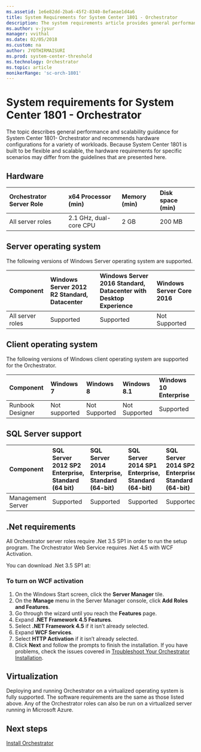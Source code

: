 ```yaml
---
ms.assetid: 1e6e82dd-2ba6-45f2-8340-8efaeae1d4a6
title: System Requirements for System Center 1801 - Orchestrator
description: The system requirements article provides general performance and scalability guidance for consideration as part of your design planning of your System Center 1801 - Orchestrator deployment.
ms.author: v-jysur
manager: vvithal
ms.date: 02/05/2018
ms.custom: na
author: JYOTHIRMAISURI
ms.prod: system-center-threshold
ms.technology: Orchestrator
ms.topic: article
monikerRange: 'sc-orch-1801'
---
```


# System requirements for System Center 1801 - Orchestrator

The topic describes general performance and scalability guidance for System Center 1801- Orchestrator and recommends hardware configurations for a variety of workloads. Because System Center 1801 is built to be flexible and scalable, the hardware requirements for specific scenarios may differ from the guidelines that are presented here.

## Hardware

| Orchestrator Server Role | x64 Processor (min) | Memory (min) | Disk space (min) |
|:-----|:----|:---- |:---- |
|All server roles|2.1 GHz, dual-core CPU |2 GB|200 MB

## Server operating system

The following versions of Windows Server operating system are supported.

| Component | Windows Server 2012 R2 Standard, Datacenter | Windows Server 2016 Standard, Datacenter with Desktop Experience | Windows Server Core 2016 |
|:--- |:---|:--- |:--- |
|All server roles|Supported|Supported|Not Supported


## Client operating system

The following versions of Windows client operating system are supported for the Orchestrator.

|Component| Windows 7 | Windows 8 | Windows 8.1 | Windows 10 Enterprise |
|:--- |:---|:--- |:--- |:---|
|Runbook Designer|Not supported|Not Supported|Not Supported|Supported

## SQL Server support

|Component|SQL Server 2012 SP2 Enterprise, Standard (64 bit)|SQL Server 2014 Enterprise, Standard (64-bit)|SQL Server 2014 SP1 Enterprise, Standard (64-bit)|SQL Server 2014 SP2 Enterprise, Standard (64-bit)|SQL Server 2016, Enterprise, Standard (64-bit)|
|:--- |:---|:--- |:--- |:---|:---|
|Management Server|Supported|Supported|Supported|Supported|Supported|

## .Net requirements

All Orchestrator server roles require .Net 3.5 SP1 in order to run the setup program. The Orchestrator Web Service requires .Net 4.5 with WCF Activation.

You can download .Net 3.5 SP1 at:  

### To turn on WCF activation

1. On the Windows Start screen, click the **Server Manager** tile.
2.	On the **Manage** menu in the Server Manager console, click **Add Roles and Features**.
3.	Go through the wizard until you reach the **Features** page.
4.	Expand **.NET Framework 4.5 Features**.
5.	Select **.NET Framework 4.5** if it isn’t already selected.
6.	Expand **WCF Services**.
7.	Select **HTTP Activation** if it isn’t already selected.
8.	Click **Next** and follow the prompts to finish the installation. If you have problems, check the issues covered in [Troubleshoot Your Orchestrator Installation](https://technet.microsoft.com/en-us/library/hh546549.aspx).


## Virtualization

Deploying and running Orchestrator on a virtualized operating system is fully supported. The software requirements are the same as those listed above. Any of the Orchestrator roles can also be run on a virtualized server running in Microsoft Azure.

## Next steps
[Install Orchestrator](install.md)
